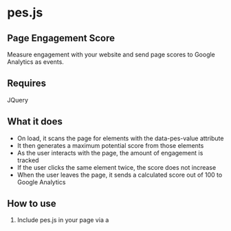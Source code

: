 # pes.js
## Page Engagement Score

Measure engagement with your website and send page scores to Google Analytics as events.

## Requires

JQuery

## What it does

* On load, it scans the page for elements with the data-pes-value attribute 
* It then generates a maximum potential score from those elements
* As the user interacts with the page, the amount of engagement is tracked
* If the user clicks the same element twice, the score does not increase
* When the user leaves the page, it sends a calculated score out of 100 to Google Analytics

## How to use

1. Include pes.js in your page via a <script> tag.
2. Add a data-pes-value data attribute to any element you want to measure.

The score is always out of 100, no matter how many elements you add. You can give different elements different weights by increasing or decreasing the score in the data attribute.
  
## Example HTML

```
<a href="#" data-pes-value="10">Something trivial</a>

<a href="#" data-pes-value="200">Something really important</a>
```

## GDPR?

It collects no personal data.

## Finding the data in Google Analytics

Go to the Events reports.

## Customisation

A few things can be changed in the pes.js file:

* the name of the data attribute that tracks the scores
* the Google Analytics event category name
* the Google Analytics event action name

## Debug mode

Enable pes.debug = true to see the score live and send the event to Google Analytics without leaving the page.

## Limitations

* It only tracks DOM elements via the onclick event.
* There is no support for tracking clicks on embedded content like videos.
